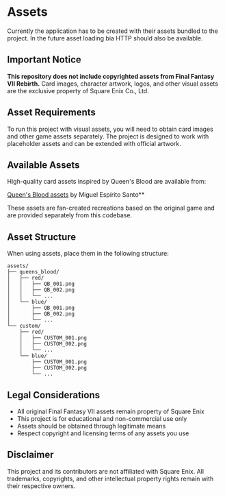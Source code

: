 # Assets

Currently the application has to be created with their assets bundled to the project. In the future asset loading bia HTTP should also be available.

## Important Notice

**This repository does not include copyrighted assets from Final Fantasy VII Rebirth.** Card images, character artwork, logos, and other visual assets are the exclusive property of Square Enix Co., Ltd.

## Asset Requirements

To run this project with visual assets, you will need to obtain card images and other game assets separately. The project is designed to work with placeholder assets and can be extended with official artwork.

## Available Assets

High-quality card assets inspired by Queen's Blood are available from:

[Queen's Blood assets](https://miguelsanto.com/projects/queens-blood) by Miguel Espírito Santo**

These assets are fan-created recreations based on the original game and are provided separately from this codebase.

## Asset Structure

When using assets, place them in the following structure:

```
assets/
├── queens_blood/
│   ├── red/
│   │   ├── QB_001.png
│   │   ├── QB_002.png
│   │   └── ...
│   └── blue/
│       ├── QB_001.png
│       ├── QB_002.png
│       └── ...
└── custom/
    ├── red/
    │   ├── CUSTOM_001.png
    │   ├── CUSTOM_002.png
    │   └── ...
    └── blue/
        ├── CUSTOM_001.png
        ├── CUSTOM_002.png
        └── ...
```

## Legal Considerations

- All original Final Fantasy VII assets remain property of Square Enix
- This project is for educational and non-commercial use only
- Assets should be obtained through legitimate means
- Respect copyright and licensing terms of any assets you use

## Disclaimer

This project and its contributors are not affiliated with Square Enix. All trademarks, copyrights, and other intellectual property rights remain with their respective owners.
